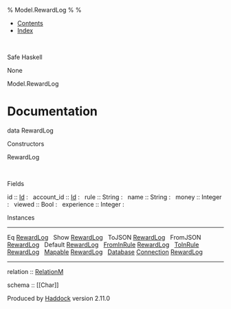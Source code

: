 % Model.RewardLog
% 
% 

-   [Contents](index.html)
-   [Index](doc-index.html)

 

Safe Haskell

None

Model.RewardLog

Documentation
=============

data RewardLog

Constructors

RewardLog

 

Fields

id :: [Id](Model-General.html#t:Id)
:    
account\_id :: [Id](Model-General.html#t:Id)
:    
rule :: String
:    
name :: String
:    
money :: Integer
:    
viewed :: Bool
:    
experience :: Integer
:    

Instances

  --------------------------------------------------------------------------------------------------------------------------------------------- ---
  Eq [RewardLog](Model-RewardLog.html#t:RewardLog)                                                                                               
  Show [RewardLog](Model-RewardLog.html#t:RewardLog)                                                                                             
  ToJSON [RewardLog](Model-RewardLog.html#t:RewardLog)                                                                                           
  FromJSON [RewardLog](Model-RewardLog.html#t:RewardLog)                                                                                         
  Default [RewardLog](Model-RewardLog.html#t:RewardLog)                                                                                          
  [FromInRule](Data-InRules.html#t:FromInRule) [RewardLog](Model-RewardLog.html#t:RewardLog)                                                     
  [ToInRule](Data-InRules.html#t:ToInRule) [RewardLog](Model-RewardLog.html#t:RewardLog)                                                         
  [Mapable](Model-General.html#t:Mapable) [RewardLog](Model-RewardLog.html#t:RewardLog)                                                          
  [Database](Model-General.html#t:Database) [Connection](Data-SqlTransaction.html#t:Connection) [RewardLog](Model-RewardLog.html#t:RewardLog)    
  --------------------------------------------------------------------------------------------------------------------------------------------- ---

relation :: [RelationM](Data-Relation.html#t:RelationM)

schema :: [[Char]]

Produced by [Haddock](http://www.haskell.org/haddock/) version 2.11.0
